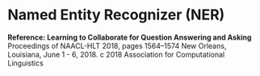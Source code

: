 # Named Entity Recognizer (NER)
**Reference: Learning to Collaborate for Question Answering and Asking**
  Proceedings of NAACL-HLT 2018, pages 1564–1574
New Orleans, Louisiana, June 1 - 6, 2018. c 2018 Association for Computational Linguistics
